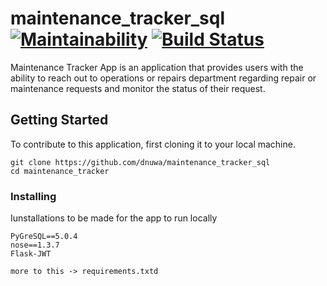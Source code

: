 # maintenance_tracker_sql           [![Maintainability](https://api.codeclimate.com/v1/badges/a99a88d28ad37a79dbf6/maintainability)](https://codeclimate.com/github/codeclimate/codeclimate/maintainability)            [![Build Status](https://travis-ci.org/dnuwa/maintenance_tracker_sql.svg?branch=master)](https://travis-ci.org/dnuwa/maintenance_tracker_sql)

Maintenance Tracker App is an application that provides users with the ability to reach out to operations or repairs department regarding repair or maintenance requests and monitor the status of their request.

## Getting Started

To contribute to this application, first cloning it to your local machine.

```
git clone https://github.com/dnuwa/maintenance_tracker_sql
cd maintenance_tracker
```
### Installing

Iunstallations to be made for the app to run locally

```
PyGreSQL==5.0.4
nose==1.3.7
Flask-JWT

more to this -> requirements.txtd
```